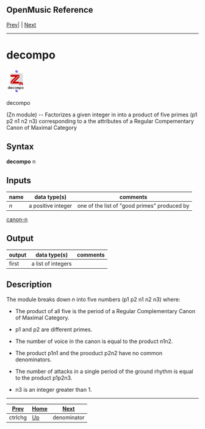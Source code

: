 OpenMusic Reference  
---  
[Prev](ctrlchg)| | [Next](denominator)  
  
* * *

# decompo

![](figures/functions/zn/decompo.png)

  
  
decompo  
  
(Zn module) \-- Factorizes a given integer in into a product of five primes
(p1 p2 n1 n2 n3) corresponding to a the attributes of a Regular Compementary
Canon of Maximal Category  

## Syntax

   **decompo**  n  

## Inputs

name| data type(s)| comments  
---|---|---  
  _n_ |  a positive integer| one of the list of "good primes" produced by
[ canon-n ](canon-n)  
  
## Output

output| data type(s)| comments  
---|---|---  
first| a list of integers |  
  
## Description

The module breaks down  _n_  into five numbers (p1 p2 n1 n2 n3) where:

  * The product of all five is the period of a Regular Complementary Canon of Maximal Category.

  * p1 and p2 are different primes.

  * The number of voice in the canon is equal to the product n1n2.

  * The product p1n1 and the prooduct p2n2 have no common denominators.

  * The number of attacks in a single period of the ground rhythm is equal to the product p1p2n3.

  * n3 is an integer greater than 1.

* * *

[Prev](ctrlchg)| [Home](index)| [Next](denominator)  
---|---|---  
ctrlchg| [Up](funcref.main)| denominator

